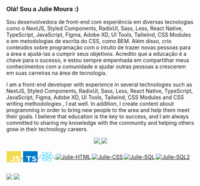 ### Olá! Sou a Julie Moura :)

  Sou desenvolvedora de front-end com experiência em diversas tecnologias como o NextJS, Styled Components, RadixUI, Sass, Less, React Native, TypeScript, JavaScript, Figma, Adobe XD, UI Tools, Tailwind, CSS Modules e em metodologias de escrita do CSS, como BEM.
  Além disso, crio conteúdos sobre programação com o intuito de trazer novas pessoas para a área e ajudá-las a cumprir seus objetivos. Acredito que a educação é a chave para o sucesso, e estou sempre empenhada em compartilhar meus conhecimentos com a comunidade e ajudar outras pessoas a crescerem em suas carreiras na área de tecnologia.

I am a front-end developer with experience in several technologies such as NextJS, Styled Components, RadixUI, Sass, Less, React Native, TypeScript, JavaScript, Figma, Adobe XD, UI Tools, Tailwind, CSS Modules and CSS writing methodologies , I eat well. In addition, I create content about programming in order to bring new people to the area and help them meet their goals. I believe that education is the key to success, and I am always committed to sharing my knowledge with the community and helping others grow in their technology careers.


<div align="center">
  <a href="https://github.com/juliemoura">
  <img height="180em" src="https://github-readme-stats.vercel.app/api?username=juliemoura&show_icons=true&theme=jolly&include_all_commits=true&count_private=true"/>
  <img height="120em" src="https://github-readme-stats.vercel.app/api/top-langs/?username=juliemoura&layout=compact&langs_count=7&theme=jolly"/>
</div>

<div style="display: inline_block"><br>
  <img align="center" alt="Ju-Js" height="30" width="40" src="https://raw.githubusercontent.com/devicons/devicon/master/icons/javascript/javascript-plain.svg">
  <img align="center" alt="JU-Ts" height="30" width="40" src="https://raw.githubusercontent.com/devicons/devicon/master/icons/typescript/typescript-plain.svg">
  <img align="center" alt="Ju-React" height="30" width="40" src="https://raw.githubusercontent.com/devicons/devicon/master/icons/react/react-original.svg">
  <img align="center" alt="Julie-HTML" height="30" width="40" src="https://cdn.jsdelivr.net/gh/devicons/devicon/icons/html5/html5-original.svg">
  <img align="center" alt="Julie-CSS" height="30" width="40" src="https://cdn.jsdelivr.net/gh/devicons/devicon/icons/css3/css3-original.svg">
  <img align="center" alt="Julie-SQL" height="30" width="40" src="https://cdn.jsdelivr.net/gh/devicons/devicon/icons/mysql/mysql-original.svg">
  <img align="center" alt="Julie-SQL2" height="30" width="40" src="https://cdn.jsdelivr.net/gh/devicons/devicon/icons/postgresql/postgresql-original.svg">
</div>

  ##
  
<div> 
  <a href="https://www.linkedin.com/in/juliemoura/" target="_blank"><img src="https://img.shields.io/badge/LinkedIn-0077B5?style=for-the-badge&logo=linkedin&logoColor=blue" target="_blank"></a>
    <a href="https://instagram.com/mouralie" target="_blank"><img src="https://img.shields.io/badge/Instagram-E4405F?style=for-the-badge&logo=instagram&logoColor=white" target="_blank"></a>

</div>
